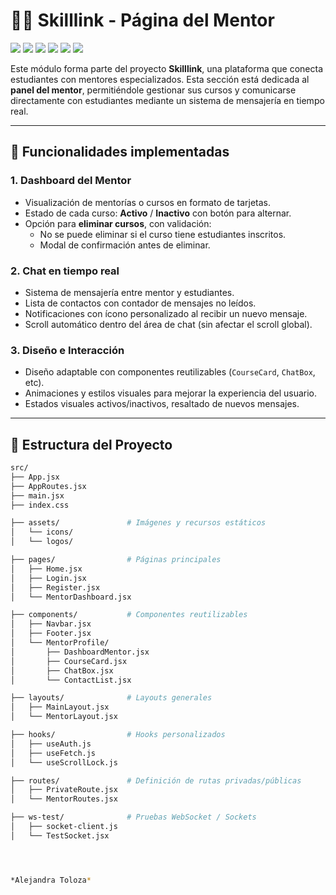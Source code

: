 # 🧑‍🏫 Skilllink - Página del Mentor

<div align="left">
    <img src="https://img.shields.io/badge/JavaScript-FEFF01?logo=javascript&logoColor=000000&style=for-the-badge"/>
    <img src="https://img.shields.io/badge/HTML-EC6231?logo=html5&logoColor=FFFFFF&style=for-the-badge" />
    <img src="https://img.shields.io/badge/CSS-01A3D8?logo=css3&logoColor=FFFFFF&style=for-the-badge" />
    <img src="https://img.shields.io/badge/Node.js-08AC0A?logo=node.js&logoColor=000000&style=for-the-badge" />
    <img src="https://img.shields.io/badge/OpenAI-98d4bc?logo=openai&logoColor=000000&style=for-the-badge" />
    <img src="https://img.shields.io/badge/React-61dbfb?logo=react&logoColor=000000&style=for-the-badge" />

</div>


Este módulo forma parte del proyecto **Skilllink**, una plataforma que conecta estudiantes con mentores especializados. Esta sección está dedicada al **panel del mentor**, permitiéndole gestionar sus cursos y comunicarse directamente con estudiantes mediante un sistema de mensajería en tiempo real.

---

## 📌 Funcionalidades implementadas

### 1. Dashboard del Mentor
- Visualización de mentorías o cursos en formato de tarjetas.
- Estado de cada curso: **Activo** / **Inactivo** con botón para alternar.
- Opción para **eliminar cursos**, con validación:
  - No se puede eliminar si el curso tiene estudiantes inscritos.
  - Modal de confirmación antes de eliminar.

### 2. Chat en tiempo real
- Sistema de mensajería entre mentor y estudiantes.
- Lista de contactos con contador de mensajes no leídos.
- Notificaciones con ícono personalizado al recibir un nuevo mensaje.
- Scroll automático dentro del área de chat (sin afectar el scroll global).

### 3. Diseño e Interacción
- Diseño adaptable con componentes reutilizables (`CourseCard`, `ChatBox`, etc).
- Animaciones y estilos visuales para mejorar la experiencia del usuario.
- Estados visuales activos/inactivos, resaltado de nuevos mensajes.

---

## 🧱 Estructura del Proyecto

```bash
src/
├── App.jsx
├── AppRoutes.jsx
├── main.jsx
├── index.css

├── assets/               # Imágenes y recursos estáticos
│   └── icons/
│   └── logos/

├── pages/                # Páginas principales
│   ├── Home.jsx
│   ├── Login.jsx
│   ├── Register.jsx
│   └── MentorDashboard.jsx

├── components/           # Componentes reutilizables
│   ├── Navbar.jsx
│   ├── Footer.jsx
│   └── MentorProfile/
│       ├── DashboardMentor.jsx
│       ├── CourseCard.jsx
│       ├── ChatBox.jsx
│       └── ContactList.jsx

├── layouts/              # Layouts generales
│   ├── MainLayout.jsx
│   └── MentorLayout.jsx

├── hooks/                # Hooks personalizados
│   ├── useAuth.js
│   ├── useFetch.js
│   └── useScrollLock.js

├── routes/               # Definición de rutas privadas/públicas
│   ├── PrivateRoute.jsx
│   └── MentorRoutes.jsx

├── ws-test/              # Pruebas WebSocket / Sockets
│   ├── socket-client.js
│   └── TestSocket.jsx




*Alejandra Toloza*
